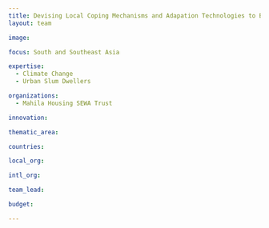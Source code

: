 ```yaml
---
title: Devising Local Coping Mechanisms and Adapation Technologies to Build Climate-Resilience Capacities of the Urban Poor in South Asia
layout: team

image: 

focus: South and Southeast Asia

expertise:
  - Climate Change
  - Urban Slum Dwellers

organizations:
  - Mahila Housing SEWA Trust

innovation: 

thematic_area:

countries: 

local_org: 

intl_org:

team_lead: 

budget: 

---
```

